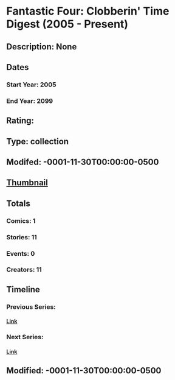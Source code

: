 # Fantastic Four: Clobberin' Time Digest (2005 - Present)
## Description: None
## Dates
### Start Year: 2005
### End Year: 2099
## Rating: 
## Type: collection
## Modifed: -0001-11-30T00:00:00-0500
## [Thumbnail](http://i.annihil.us/u/prod/marvel/i/mg/6/20/4bc648256f0b1.jpg)
## Totals
### Comics: 1
### Stories: 11
### Events: 0
### Creators: 11
## Timeline
### Previous Series: 
#### [Link]()
### Next Series: 
#### [Link]()
## Modified: -0001-11-30T00:00:00-0500